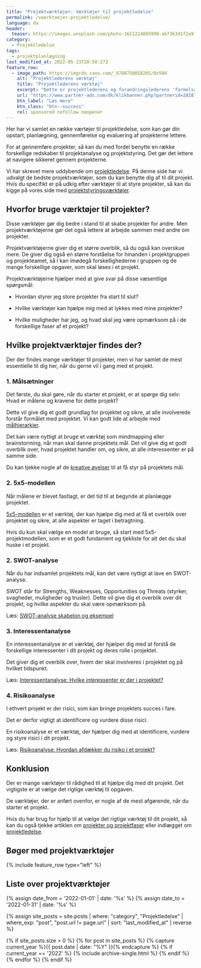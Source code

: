 ```yaml
---
title: "Projektværktøjer: Værktøjer til projektledelse"
permalink: /vaerktoejer-projektledelse/
language: da
header:
  teaser: https://images.unsplash.com/photo-1611224885990-ab7363d1f2a9?ixlib=rb-1.2.1&ixid=MnwxMjA3fDB8MHxwaG90by1wYWdlfHx8fGVufDB8fHx8&auto=format&fit=crop&h=300&w=400&q=10
category:
  - Projektledelse
tags:
  - projektplanlægning
last_modified_at: 2022-05-23T20:50:27Z
feature_row:
  - image_path: https://imgcdn.saxo.com/_9788750058205/0x500
    alt: "Projektlederens værktøj"
    title: "Projektlederens værktøj"
    excerpt: "Dette er projektlederens og forandringslederens 'formelsamling' - en gennemgang af de metoder, der kan tages i brug, når projektet skal føres i mål. En håndbog, der kan lette og samtidig kvalificere både studerendes og praktiserende projektlederes arbejde."
    url: "https://www.partner-ads.com/dk/klikbanner.php?partnerid=28187&bannerid=43264&htmlurl=https://www.saxo.com/dk/projektlederens-vaerktoej_bjarne-kousholt_ukendt_9788750058205"
    btn_label: "Læs mere"
    btn_class: "btn--success"
    rel: sponsored nofollow noopener
---
```


Her har vi samlet en række værtøjer til projektledelse, som kan gør din opstart, planlægning, gennemførelse og evaluering af projekterne lettere.

For at gennemføre projekter, så kan du med fordel benytte en række forskellige redskaber til projektanalyse og projektstyring. Det gør det lettere at navigere sikkeret gennem projekterne.

Vi har skrevet mere uddybende om [projektledelse](/projektledelse/). På denne side har vi udvalgt de bedste projektværktøjer, som du kan benytte dig af til dit projekt. Hvis du specifikt er på udkig efter værktøjer til at styre projekter, så kan du kigge på vores side med [projektstyringsværktøjer](/projektstyringsvaerktoejer/).

## Hvorfor bruge værktøjer til projekter?

Disse værktøjer gør dig bedre i stand til at skabe projekter for andre. Men projektværktøjerne gør det også lettere at arbejde sammen med andre om projekter.

Projektværktøjerne giver dig et større overblik, så du også kan overskue mere. De giver dig også en større forståelse for hinanden i projektgruppen og projekteamet, så I kan imødegå forskellighederne i gruppen og de mange forskellige opgaver, som skal løses i et projekt.

Projektværktøjerne hjælper med at give svar på disse væsentlige spørgsmål:

- Hvordan styrer jeg store projekter fra start til slut?

- Hvilke værktøjer kan hjælpe mig med at lykkes med mine projekter?

- Hvilke muligheder har jeg, og hvad skal jeg være opmærksom på i de forskellige faser af et projekt?

## Hvilke projektværktøjer findes der?

Der der findes mange værktøjer til projekter, men vi har samlet de mest essentielle til dig her, når du gerne vil i gang med et projekt.

### 1. Målsætninger

Det første, du skal gøre, når du starter et projekt, er at spørge dig selv: Hvad er målene og kravene for dette projekt?

Dette vil give dig et godt grundlag for projektet og sikre, at alle involverede forstår formålet med projektet. Vi kan godt lide at arbejde med [målhierarkier](/maalhierarki-maalsaetning/).

Det kan være nyttigt at bruge et værktøj som mindmapping eller brainstorming, når man skal danne projektets mål. Det vil give dig et godt overblik over, hvad projektet handler om, og sikre, at alle interessenter er på samme side.

Du kan tjekke nogle af de [kreative øvelser](/kreativitet/) til at få styr på projektets mål.

### 2. 5x5-modellen

Når målene er blevet fastlagt, er det tid til at begynde at planlægge projektet.

[5x5-modellen](/projektanalyse/) er et værktøj, der kan hjælpe dig med at få et overblik over projektet og sikre, at alle aspekter er taget i betragtning.

Hvis du kun skal vælge en model at bruge, så start med 5x5-projektmodellen, som er et godt fundament og tjekliste for alt det du skal huske i et projekt.

### 2. SWOT-analyse

Når du har indsamlet projektets mål, kan det være nyttigt at lave en SWOT-analyse.

SWOT står for Strengths, Weaknesses, Opportunities og Threats (styrker, svagheder, muligheder og trusler). Dette vil give dig et overblik over dit projekt, og hvilke aspekter du skal være opmærksom på.

Læs: [SWOT-analyse skabelon og eksempel](/swot-analyse/)

### 3. Interessentanalyse

En interessentanalyse er et værktøj, der hjælper dig med at forstå de forskellige interessenter i dit projekt og deres rolle i projektet.

Det giver dig et overblik over, hvem der skal involveres i projektet og på hvilket tidspunkt.

Læs: [Interessentanalyse: Hvilke interessenter er der i projektet?](/interessentanalyse/)

### 4. Risikoanalyse

I ethvert projekt er der risici, som kan bringe projektets succes i fare.

Det er derfor vigtigt at identificere og vurdere disse risici.

En risikoanalyse er et værktøj, der hjælper dig med at identificere, vurdere og styre risici i dit projekt.

Læs: [Risikoanalyse: Hvordan afdækker du risiko i et projekt?](/risikoanalyse/)

## Konklusion

Der er mange værktøjer til rådighed til at hjælpe dig med dit projekt. Det vigtigste er at vælge det rigtige værktøj til opgaven.

De værktøjer, der er anført ovenfor, er nogle af de mest afgørende, når du starter et projekt.

Hvis du har brug for hjælp til at vælge det rigtige værktøj til dit projekt, så kan du også tjekke artiklen om [projekter og projektfaser](/projekt-og-projektfaser/) eller indlægget om [projektledelse](/projektledelse/).

## Bøger med projektværktøjer

{% include feature_row type="left" %}

## Liste over projektværktøjer

{% assign date_from = '2022-01-01' | date: '%s' %}
{% assign date_to = '2022-01-31' | date: '%s' %}

{% assign site_posts = site.posts | where: "category", "Projektledelse" | where_exp: "post", "post.url != page.url" | sort: "last_modified_at" | reverse %}

<div class="feature__wrapper">

{% if site_posts.size > 0 %}
  {% for post in site_posts %}
    {% capture current_year %}{{ post.date | date: "%Y" }}{% endcapture %}
    {% if current_year == '2022' %}
      {% include archive-single.html %}
    {% endif %}
  {% endfor %}
{% endif %}

</div>

